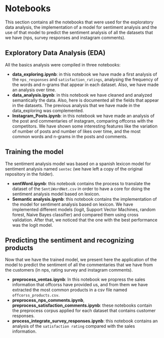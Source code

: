 # Notebooks
This section contains all the notebooks that were used for the exploratory data analysis, the implementation of a model for sentiment analysis and the use of that model to predict the sentiment analysis of all the datasets that we have (nps, survey responses and instagram comments).

## Exploratory Data Analysis (EDA)
All the basics analysis were compiled in three notebooks:
* **data_exploring.ipynb**: in this notebook we have made a first analysis of the `nps_responses` and `satisfaction_ratings`, analysing the frequency of the words and n-grams that appear in each dataset. Also, we have made an analysis over time.
* **data_analysis.ipynb**: in this notebook we have cleaned and analyzed semantically the data. Also, here is documented all the fields that appear in the datasets. The previous analysis that we have made in the data_exploring was complemented.
* **Instagram_Posts.ipynb**: in this notebook we have made an analysis of the post and commentaries of instagram, comparing offcorss with the competitors. We have shown some interesting features like the variation of number of posts and number of likes over time, and the most common words and n-grams in the posts and comments.

## Training the model
The sentiment analysis model was based on a spanish lexicon model for sentiment analysis named `sentec` (we have left a copy of the original repository in the folder).
 
* **sentWord.ipynb**: this notebook contains the process to translate the dataset of the `SentiWordNet.csv` in order to have a core for doing the sentiment analysis model based on lexicon.
* **Semantic analysis.ipynb**: this notebook contains the implementation of the model for sentiment analysis based on lexicon. We have implemented different models (logit, Support Vector Machines, random forest, Naive Bayes classifier) and compared them using cross validation. After that, we noticed that the one with the best performance was the logit model.

## Predicting the sentiment and recognizing products
Now that we have the trained model, we present here the application of the model to predict the sentiment of all the commentaries that we have from the customers (in nps, rating survey and instagram comments).
 
* **preprocess_ventas.ipynb**: In this notebook we propress the sales information that offcorss have provided us, and from them we have extracted the most common products in a csv file named `offcorss_products.csv`.
* **preprocess_nps_comments.ipynb**, **preprocess_satisfaction_comments.ipynb**: these notebooks contain the preprocess corpus applied for each dataset that contains customer responses.
* **process_integrate_survey_responses.ipynb**: this notebook contains an analysis of the `satisfaction rating` compared with the sales information.